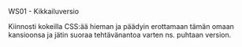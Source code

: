 WS01 - Kikkailuversio 

Kiinnosti kokeilla CSS:ää hieman ja päädyin erottamaan tämän omaan kansioonsa ja jätin suoraa tehtävänantoa varten ns. puhtaan version.
